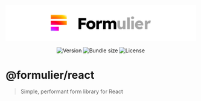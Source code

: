 <p align="center">
  <a href="https://github.com/vjee/formulier" target="_blank" rel="noopener noreferrer">
    <picture>
      <source media="(prefers-color-scheme: dark)" srcset="https://raw.githubusercontent.com/vjee/formulier/main/.github/formulier-logotype-banner-dark.svg">
      <img src="https://raw.githubusercontent.com/vjee/formulier/main/.github/formulier-logotype-banner-light.svg" alt="Formulier logo">
    </picture>
  </a>
</p>

<p align="center">
  <img src="https://img.shields.io/npm/v/@formulier/react?style=flat-square" alt="Version">
  <img src="https://img.shields.io/bundlephobia/minzip/@formulier/react?style=flat-square" alt="Bundle size">
  <img src="https://img.shields.io/npm/l/@formulier/react?style=flat-square" alt="License">
</p>

# @formulier/react

> Simple, performant form library for React
